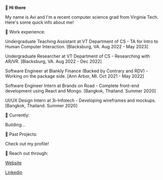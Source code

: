 👋 **Hi there**

My name is Avi and I'm a recent computer science grad from Virginia Tech. Here's some quick info about me!

🚀 Work experience:

Undergraduate Teaching Assistant at VT Department of CS - TA for Intro to Human Computer Interaction. [Blacksburg, VA. Aug 2022 - May 2023]

Undergraduate Researcher at VT Department of CS - Researching with AR/VR. [Blacksburg, VA. Aug 2022 - Dec 2022]

Software Engineer at Blankly Finance (Backed by Contrary and RDV) - Working on the package side.  [Ann Arbor, MI. Oct 2021 - May 2022]

Software Engineer Intern at Brands on Road - Complete front-end development using React and Mongo. [Bangkok, Thailand. Summer 2020]

UI/UX Design Intern at 3i-Infotech - Developing wireframes and mockups. [Bangkok, Thailand. Summer 2020]

📍 Currently:

Building...

📖 Past Projects:

Check out my profile!

💬 Reach out through:

[Website](https://avimehta.netlify.app/)

[Linkedin](https://www.linkedin.com/in/mehtavi/)
